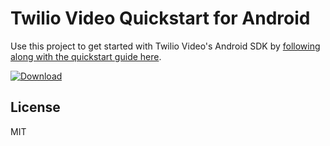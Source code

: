 # Twilio Video Quickstart for Android

Use this project to get started with Twilio Video's Android SDK by [following along with the quickstart guide here](https://www.twilio.com/docs/api/video/guide/quickstart-android).

 [ ![Download](https://api.bintray.com/packages/twilio/releases/conversations-android/images/download.svg) ](https://bintray.com/twilio/releases/conversations-android/_latestVersion)

## License

MIT
